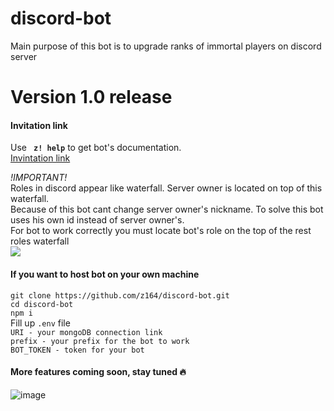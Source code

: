 # discord-bot

Main purpose of this bot is to upgrade ranks of immortal players on discord server

# Version 1.0 release

#### Invitation link

Use **` z! help`** to get bot's documentation.  
[Invintation link](https://discord.com/api/oauth2/authorize?client_id=786141154021867521&permissions=201326592&scope=bot)

_!IMPORTANT!_  
Roles in discord appear like waterfall. Server owner is located on top of this waterfall.  
Because of this bot cant change server owner's nickname. To solve this bot uses his own id instead of server owner's.  
For bot to work correctly you must locate bot's role on the top of the rest roles waterfall  
![](https://i.imgur.com/mq5d4qG.jpg)

#### If you want to host bot on your own machine

`git clone https://github.com/z164/discord-bot.git`  
`cd discord-bot`  
`npm i`  
Fill up `.env` file  
`URI - your mongoDB connection link`  
`prefix - your prefix for the bot to work`  
`BOT_TOKEN - token for your bot`

#### More features coming soon, stay tuned 🔥

![image](https://user-images.githubusercontent.com/44960007/106314139-5b2add00-627a-11eb-929d-96cdfe6f1c86.png)
